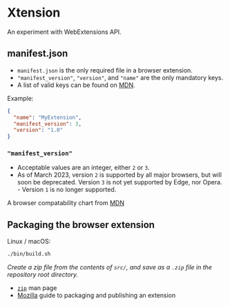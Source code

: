 # Xtension

An experiment with WebExtensions API.

## manifest.json

- `manifest.json` is the only required file in a browser extension.
- `"manifest_version"`, `"version"`, and `"name"` are the only mandatory keys.
- A list of valid keys can be found on [MDN](https://developer.mozilla.org/en-US/docs/Mozilla/Add-ons/WebExtensions/manifest.json#list_of_manifest.json_keys).

Example:

```json
{
  "name": "MyExtension",
  "manifest_version": 3,
  "version": "1.0"
}
```

### `"manifest_version"`

- Acceptable values are an integer, either `2` or `3`.
- As of March 2023, version `2` is supported by all major browsers, but will soon be deprecated. Version `3` is not yet supported by Edge, nor Opera. - Version `1` is no longer supported.

A browser compatability chart from [MDN](https://developer.mozilla.org/en-US/docs/Mozilla/Add-ons/WebExtensions/manifest.json/manifest_version#browser_compatibility)


## Packaging the browser extension

Linux / macOS:
```sh
./bin/build.sh
```

_Create a zip file from the contents of `src/`, and save as a `.zip` file in the repository root directory._

- [`zip`](https://linux.die.net/man/1/zip) man page
- [Mozilla](https://extensionworkshop.com/documentation/publish/package-your-extension/) guide to packaging and publishing an extension
